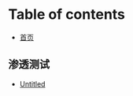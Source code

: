 # Table of contents

* [首页](README.md)

## 渗透测试 <a id="pentest"></a>

* [Untitled](pentest/untitled.md)


